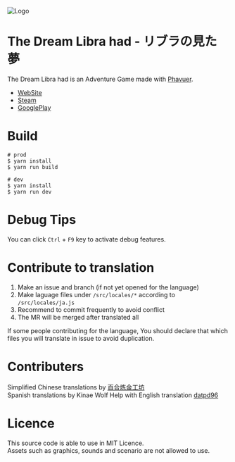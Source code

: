 
![Logo](public/img/sprites/logo_en.png)

# The Dream Libra had - リブラの見た夢

The Dream Libra had is an Adventure Game made with [Phavuer](https://github.com/laineus/phavuer).

- [WebSite](https://libra.laineus.com/)
- [Steam](https://store.steampowered.com/app/1625720/)
- [GooglePlay](https://play.google.com/store/apps/details?id=com.laineus.libra)

# Build

```
# prod
$ yarn install
$ yarn run build
```

```
# dev
$ yarn install
$ yarn run dev
```

# Debug Tips

You can click `Ctrl` + `F9` key to activate debug features.

# Contribute to translation

1. Make an issue and branch (if not yet opened for the language)
2. Make laguage files under `/src/locales/*` according to `/src/locales/ja.js`
3. Recommend to commit frequently to avoid conflict
4. The MR will be merged after translated all

If some people contributing for the language,
You should declare that which files you will translate in issue to avoid duplication.

# Contributers

Simplified Chinese translations by [百合炼金工坊](https://yuriatelier.lofter.com/)  
Spanish translations by Kinae Wolf
Help with English translation [datpd96](https://github.com/datpd96)

# Licence

This source code is able to use in MIT Licence.  
Assets such as graphics, sounds and scenario are not allowed to use.
